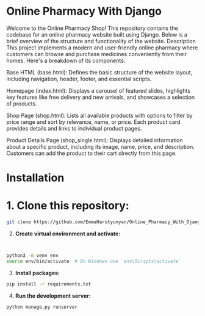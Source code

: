 # Online Pharmacy With Django
Welcome to the Online Pharmacy Shop! This repository contains the codebase for an online pharmacy website built using Django. Below is a brief overview of the structure and functionality of the website.
Description
This project implements a modern and user-friendly online pharmacy where customers can browse and purchase medicines conveniently from their homes. Here's a breakdown of its components:

Base HTML (base.html): Defines the basic structure of the website layout, including navigation, header, footer, and essential scripts.

Homepage (index.html): Displays a carousel of featured slides, highlights key features like free delivery and new arrivals, and showcases a selection of products.

Shop Page (shop.html): Lists all available products with options to filter by price range and sort by relevance, name, or price. Each product card provides details and links to individual product pages.

Product Details Page (shop_single.html): Displays detailed information about a specific product, including its image, name, price, and description. Customers can add the product to their cart directly from this page.

# Installation
# 1. Clone this repository:
```bash
git clone https://github.com/EmmaHarutyunyan/Online_Pharmacy_With_Django.git
```

2. **Create virtual environment and activate:**
```bash


python3 -m venv env
source env/bin/activate  # On Windows use `env\Scripts\activate`
```

3. **Install packages:**
```bash
pip install -r requirements.txt
```

4. **Run the development server:**
```bash
python manage.py runserver
```

